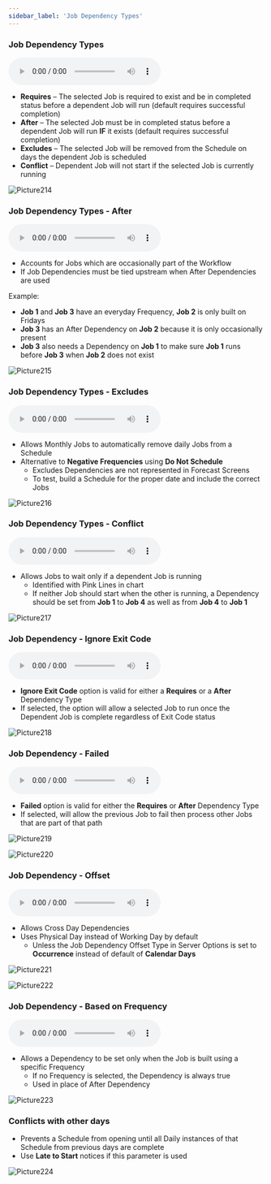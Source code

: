 ```yaml
---
sidebar_label: 'Job Dependency Types'
---
```


### Job Dependency Types

<audio controls="controls">
  <source type="audio/mp3" src="audiobasic/JobDependencyTypes.mp3"></source>
  <p>Your browser does not support the audio element.</p>
</audio>

* **Requires** – The selected Job is required to exist and be in completed status before a dependent Job will run (default requires successful completion)
* **After** – The selected Job must be in completed status before a dependent Job will run **IF** it exists (default requires successful completion)
* **Excludes** – The selected Job will be removed from the Schedule on days the dependent Job is scheduled
* **Conflict** – Dependent Job will not start if the selected Job is currently running

![Picture214](/imgbasic/214.png)

### Job Dependency Types - **After**

<audio controls="controls">
  <source type="audio/mp3" src="audiobasic/JobDependencyTypesAfter.mp3"></source>
  <p>Your browser does not support the audio element.</p>
</audio>

* Accounts for Jobs which are occasionally part of the Workflow
* If Job Dependencies must be tied upstream when After Dependencies are used

Example:

* **Job 1** and **Job 3** have an everyday Frequency, **Job 2** is only built on Fridays
* **Job 3** has an After Dependency on **Job 2** because it is only occasionally present
* **Job 3** also needs a Dependency on **Job 1** to make sure **Job 1** runs before **Job 3** when **Job 2** does not exist

![Picture215](/imgbasic/215.png)

### Job Dependency Types - **Excludes**

<audio controls="controls">
  <source type="audio/mp3" src="audiobasic/JobDependencyTypesExcludes.mp3"></source>
  <p>Your browser does not support the audio element.</p>
</audio>

* Allows Monthly Jobs to automatically remove daily Jobs from a Schedule
* Alternative to **Negative Frequencies** using **Do Not Schedule**
  * Excludes Dependencies are not represented in Forecast Screens
  * To test, build a Schedule for the proper date and include the correct Jobs

![Picture216](/imgbasic/216.png)

### Job Dependency Types - **Conflict**

<audio controls="controls">
  <source type="audio/mp3" src="audiobasic/JobDependencyTypesConflict.mp3"></source>
  <p>Your browser does not support the audio element.</p>
</audio>

* Allows Jobs to wait only if a dependent Job is running
  * Identified with Pink Lines in chart 
  * If neither Job should start when the other is running, a Dependency should be set from **Job 1** to **Job 4** as well as from **Job 4** to **Job 1**

![Picture217](/imgbasic/217.png)

### Job Dependency - **Ignore Exit Code**

<audio controls="controls">
  <source type="audio/mp3" src="audiobasic/JobDependencyIgnoreExitCode.mp3"></source>
  <p>Your browser does not support the audio element.</p>
</audio>

* **Ignore Exit Code** option is valid for either a **Requires** or a **After** Dependency Type
* If selected, the option will allow a selected Job to run once the Dependent Job is complete regardless of Exit Code status

![Picture218](/imgbasic/218.png)

### Job Dependency - **Failed**

<audio controls="controls">
  <source type="audio/mp3" src="audiobasic/JobDependencyFailed.mp3"></source>
  <p>Your browser does not support the audio element.</p>
</audio>

* **Failed** option is valid for either the **Requires** or **After** Dependency Type
* If selected, will allow the previous Job to fail then process other Jobs that are part of that path

![Picture219](/imgbasic/219.png)

![Picture220](/imgbasic/220.png) 

### Job Dependency - **Offset**

<audio controls="controls">
  <source type="audio/mp3" src="audiobasic/JobDependencyOffset.mp3"></source>
  <p>Your browser does not support the audio element.</p>
</audio>

* Allows Cross Day Dependencies
* Uses Physical Day instead of Working Day by default
  * Unless the Job Dependency Offset Type in Server Options is set to **Occurrence** instead of default of **Calendar Days**

![Picture221](/imgbasic/221.png)

![Picture222](/imgbasic/222.png) 

### Job Dependency - **Based on Frequency**

<audio controls="controls">
  <source type="audio/mp3" src="audiobasic/JobDependencyBasedOnFrequency.mp3"></source>
  <p>Your browser does not support the audio element.</p>
</audio>

* Allows a Dependency to be set only when the Job is built using a specific Frequency 
  * If no Frequency is selected, the Dependency is always true
  * Used in place of After Dependency

![Picture223](/imgbasic/223.png) 

### Conflicts with other days

* Prevents a Schedule from opening until all Daily instances of that Schedule from previous days are complete
* Use **Late to Start** notices if this parameter is used

![Picture224](/imgbasic/224.png)